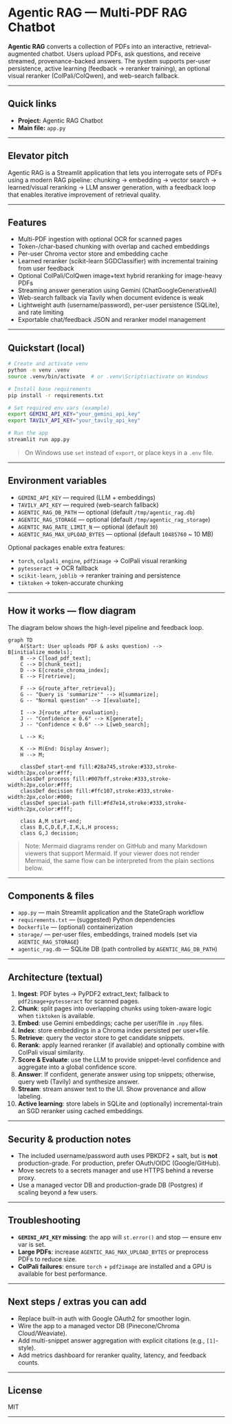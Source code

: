 # Agentic RAG — Multi-PDF RAG Chatbot

**Agentic RAG** converts a collection of PDFs into an interactive, retrieval-augmented chatbot. Users upload PDFs, ask questions, and receive streamed, provenance-backed answers. The system supports per-user persistence, active learning (feedback → reranker training), an optional visual reranker (ColPali/ColQwen), and web-search fallback.

---

## Quick links

* **Project:** Agentic RAG Chatbot
* **Main file:** `app.py`

---

## Elevator pitch

Agentic RAG is a Streamlit application that lets you interrogate sets of PDFs using a modern RAG pipeline: chunking → embedding → vector search → learned/visual reranking → LLM answer generation, with a feedback loop that enables iterative improvement of retrieval quality.

---

## Features

* Multi-PDF ingestion with optional OCR for scanned pages
* Token-/char-based chunking with overlap and cached embeddings
* Per-user Chroma vector store and embedding cache
* Learned reranker (scikit-learn SGDClassifier) with incremental training from user feedback
* Optional ColPali/ColQwen image+text hybrid reranking for image-heavy PDFs
* Streaming answer generation using Gemini (ChatGoogleGenerativeAI)
* Web-search fallback via Tavily when document evidence is weak
* Lightweight auth (username/password), per-user persistence (SQLite), and rate limiting
* Exportable chat/feedback JSON and reranker model management

---

## Quickstart (local)

```bash
# Create and activate venv
python -m venv .venv
source .venv/bin/activate  # or .venv\Scripts\activate on Windows

# Install base requirements
pip install -r requirements.txt

# Set required env vars (example)
export GEMINI_API_KEY="your_gemini_api_key"
export TAVILY_API_KEY="your_tavily_api_key"

# Run the app
streamlit run app.py
```

> On Windows use `set` instead of `export`, or place keys in a `.env` file.

---

## Environment variables

* `GEMINI_API_KEY` — required (LLM + embeddings)
* `TAVILY_API_KEY` — required (web-search fallback)
* `AGENTIC_RAG_DB_PATH` — optional (default `/tmp/agentic_rag.db`)
* `AGENTIC_RAG_STORAGE` — optional (default `/tmp/agentic_rag_storage`)
* `AGENTIC_RAG_RATE_LIMIT_N` — optional (default `30`)
* `AGENTIC_RAG_MAX_UPLOAD_BYTES` — optional (default `10485760` \~ 10 MB)

Optional packages enable extra features:

* `torch`, `colpali_engine`, `pdf2image` → ColPali visual reranking
* `pytesseract` → OCR fallback
* `scikit-learn`, `joblib` → reranker training and persistence
* `tiktoken` → token-accurate chunking

---

## How it works — flow diagram

The diagram below shows the high-level pipeline and feedback loop.

```mermaid
graph TD
    A(Start: User uploads PDF & asks question) --> B[initialize_models];
    B --> C[load_pdf_text];
    C --> D[chunk_text];
    D --> E[create_chroma_index];
    E --> F[retrieve];

    F --> G{route_after_retrieval};
    G -- "Query is 'summarize'" --> H[summarize];
    G -- "Normal question" --> I[evaluate];

    I --> J{route_after_evaluation};
    J -- "Confidence ≥ 0.6" --> K[generate];
    J -- "Confidence < 0.6" --> L[web_search];

    L --> K;

    K --> M(End: Display Answer);
    H --> M;

    classDef start-end fill:#28a745,stroke:#333,stroke-width:2px,color:#fff;
    classDef process fill:#007bff,stroke:#333,stroke-width:2px,color:#fff;
    classDef decision fill:#ffc107,stroke:#333,stroke-width:2px,color:#000;
    classDef special-path fill:#fd7e14,stroke:#333,stroke-width:2px,color:#fff;

    class A,M start-end;
    class B,C,D,E,F,I,K,L,H process;
    class G,J decision;
```

> Note: Mermaid diagrams render on GitHub and many Markdown viewers that support Mermaid. If your viewer does not render Mermaid, the same flow can be interpreted from the plain sections below.

---

## Components & files

* `app.py` — main Streamlit application and the StateGraph workflow
* `requirements.txt` — (suggested) Python dependencies
* `Dockerfile` — (optional) containerization
* `storage/` — per-user files, embeddings, trained models (set via `AGENTIC_RAG_STORAGE`)
* `agentic_rag.db` — SQLite DB (path controlled by `AGENTIC_RAG_DB_PATH`)

---

## Architecture (textual)

1. **Ingest**: PDF bytes → PyPDF2 extract\_text; fallback to `pdf2image+pytesseract` for scanned pages.
2. **Chunk**: split pages into overlapping chunks using token-aware logic when `tiktoken` is available.
3. **Embed**: use Gemini embeddings; cache per user/file in `.npy` files.
4. **Index**: store embeddings in a Chroma index persisted per user+file.
5. **Retrieve**: query the vector store to get candidate snippets.
6. **Rerank**: apply learned reranker (if available) and optionally combine with ColPali visual similarity.
7. **Score & Evaluate**: use the LLM to provide snippet-level confidence and aggregate into a global confidence score.
8. **Answer**: If confident, generate answer using top snippets; otherwise, query web (Tavily) and synthesize answer.
9. **Stream**: stream answer text to the UI. Show provenance and allow labeling.
10. **Active learning**: store labels in SQLite and (optionally) incremental-train an SGD reranker using cached embeddings.

---

## Security & production notes

* The included username/password auth uses PBKDF2 + salt, but is **not** production-grade. For production, prefer OAuth/OIDC (Google/GitHub).
* Move secrets to a secrets manager and use HTTPS behind a reverse proxy.
* Use a managed vector DB and production-grade DB (Postgres) if scaling beyond a few users.

---

## Troubleshooting

* **`GEMINI_API_KEY` missing**: the app will `st.error()` and stop — ensure env var is set.
* **Large PDFs**: increase `AGENTIC_RAG_MAX_UPLOAD_BYTES` or preprocess PDFs to reduce size.
* **ColPali failures**: ensure `torch` + `pdf2image` are installed and a GPU is available for best performance.

---

## Next steps / extras you can add

* Replace built-in auth with Google OAuth2 for smoother login.
* Wire the app to a managed vector DB (Pinecone/Chroma Cloud/Weaviate).
* Add multi-snippet answer aggregation with explicit citations (e.g., `[1]`-style).
* Add metrics dashboard for reranker quality, latency, and feedback counts.

---

## License

MIT

---


